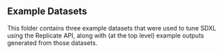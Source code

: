 ## Example Datasets

This folder contains three example datasets that were used to tune SDXL using the Replicate API, along with (at the top level) example outputs generated from those datasets. 